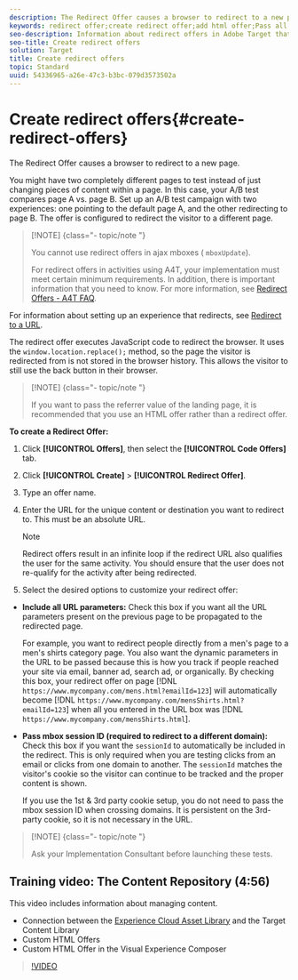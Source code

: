 ```yaml
---
description: The Redirect Offer causes a browser to redirect to a new page.
keywords: redirect offer;create redirect offer;add html offer;Pass all URL parameters in redirect;Pass mboxSessionId in redirect (only needed when the redirect is going to a different domain)
seo-description: Information about redirect offers in Adobe Target that cause a browser to redirect to a new page.
seo-title: Create redirect offers
solution: Target
title: Create redirect offers
topic: Standard
uuid: 54336965-a26e-47c3-b3bc-079d3573502a
---
```


# Create redirect offers{#create-redirect-offers}

The Redirect Offer causes a browser to redirect to a new page.

You might have two completely different pages to test instead of just changing pieces of content within a page. In this case, your A/B test compares page A vs. page B. Set up an A/B test campaign with two experiences: one pointing to the default page A, and the other redirecting to page B. The offer is configured to redirect the visitor to a different page.

>[!NOTE] {class="- topic/note "}
>
>You cannot use redirect offers in ajax mboxes ( `mboxUpdate`).
>
>For redirect offers in activities using A4T, your implementation must meet certain minimum requirements. In addition, there is important information that you need to know. For more information, see [Redirect Offers - A4T FAQ](../../c-integrating-target-with-mac/a4t/r-a4t-faq/a4t-faq-redirect-offers.md#concept_21BF213F10E1414A9DCD4A98AF207905).

For information about setting up an experience that redirects, see [Redirect to a URL](../../c-experiences/c-visual-experience-composer/redirect-offer.md#task_9578678D42784F5EB9638F8AC8C911FA).

The redirect offer executes JavaScript code to redirect the browser. It uses the `window.location.replace();` method, so the page the visitor is redirected from is not stored in the browser history. This allows the visitor to still use the back button in their browser.

>[!NOTE] {class="- topic/note "}
>
>If you want to pass the referrer value of the landing page, it is recommended that you use an HTML offer rather than a redirect offer.

**To create a Redirect Offer:** 

1. Click **[!UICONTROL Offers]**, then select the **[!UICONTROL Code Offers]** tab.
1. Click **[!UICONTROL Create]** > **[!UICONTROL Redirect Offer]**.
1. Type an offer name.
1. Enter the URL for the unique content or destination you want to redirect to. This must be an absolute URL.

   >[!NOTE]
   >
   >Redirect offers result in an infinite loop if the redirect URL also qualifies the user for the same activity. You should ensure that the user does not re-qualify for the activity after being redirected.

1. Select the desired options to customize your redirect offer:

* **Include all URL parameters:** Check this box if you want all the URL parameters present on the previous page to be propagated to the redirected page.

  For example, you want to redirect people directly from a men's page to a men's shirts category page. You also want the dynamic parameters in the URL to be passed because this is how you track if people reached your site via email, banner ad, search ad, or organically. By checking this box, your redirect offer on page [!DNL `https://www.mycompany.com/mens.html?emailId=123`] will automatically become [!DNL `https://www.mycompany.com/mensShirts.html?emailId=123`] when all you entered in the URL box was [!DNL `https://www.mycompany.com/mensShirts.html`]. 

* **Pass mbox session ID (required to redirect to a different domain):** Check this box if you want the `sessionId` to automatically be included in the redirect. This is only required when you are testing clicks from an email or clicks from one domain to another. The `sessionId` matches the visitor's cookie so the visitor can continue to be tracked and the proper content is shown.

  If you use the 1st & 3rd party cookie setup, you do not need to pass the mbox session ID when crossing domains. It is persistent on the 3rd-party cookie, so it is not necessary in the URL.

>[!NOTE] {class="- topic/note "}
>
>Ask your Implementation Consultant before launching these tests.

## Training video: The Content Repository (4:56)

This video includes information about managing content.

* Connection between the [Experience Cloud Asset Library](https://docs.adobe.com/content/help/en/core-services/interface/assets/creative-cloud.html) and the Target Content Library 
* Custom HTML Offers 
* Custom HTML Offer in the Visual Experience Composer

>[!VIDEO](https://video.tv.adobe.com/v/17387) 
